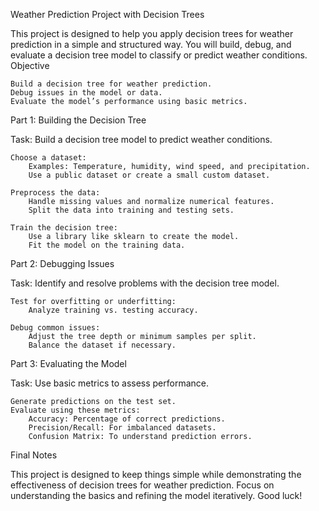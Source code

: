 Weather Prediction Project with Decision Trees

This project is designed to help you apply decision trees for weather prediction in a simple and structured way. You will build, debug, and evaluate a decision tree model to classify or predict weather conditions.
Objective

    Build a decision tree for weather prediction.
    Debug issues in the model or data.
    Evaluate the model’s performance using basic metrics.

Part 1: Building the Decision Tree

Task: Build a decision tree model to predict weather conditions.

    Choose a dataset:
        Examples: Temperature, humidity, wind speed, and precipitation.
        Use a public dataset or create a small custom dataset.

    Preprocess the data:
        Handle missing values and normalize numerical features.
        Split the data into training and testing sets.

    Train the decision tree:
        Use a library like sklearn to create the model.
        Fit the model on the training data.

Part 2: Debugging Issues

Task: Identify and resolve problems with the decision tree model.

    Test for overfitting or underfitting:
        Analyze training vs. testing accuracy.

    Debug common issues:
        Adjust the tree depth or minimum samples per split.
        Balance the dataset if necessary.

Part 3: Evaluating the Model

Task: Use basic metrics to assess performance.

    Generate predictions on the test set.
    Evaluate using these metrics:
        Accuracy: Percentage of correct predictions.
        Precision/Recall: For imbalanced datasets.
        Confusion Matrix: To understand prediction errors.

Final Notes

This project is designed to keep things simple while demonstrating the effectiveness of decision trees for weather prediction. Focus on understanding the basics and refining the model iteratively. Good luck!
